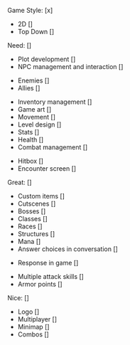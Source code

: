 Game Style: [x]
- 2D []
- Top Down []

Need: []
- Plot development []
- NPC management and interaction []
* Enemies []
* Allies []
- Inventory management []
- Game art []
- Movement []
- Level design []
- Stats []
- Health []
- Combat management []
* Hitbox []
* Encounter screen []

Great: []
- Custom items []
- Cutscenes []
- Bosses []
- Classes []
- Races []
- Structures []
- Mana []
- Answer choices in conversation []
* Response in game []
- Multiple attack skills []
- Armor points []

Nice: []
- Logo []
- Multiplayer []
- Minimap []
- Combos []
